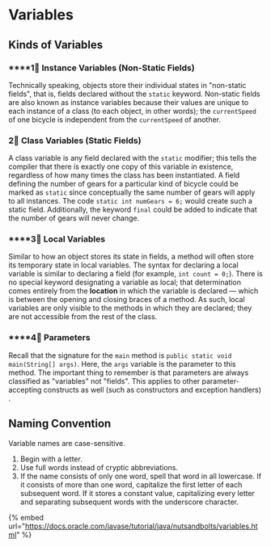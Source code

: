# Variables

## Kinds of Variables

### \*\*\*\*1⃣ **Instance Variables \(Non-Static Fields\)** 

Technically speaking, objects store their individual states in "non-static fields", that is, fields declared without the `static` keyword. Non-static fields are also known as instance variables because their values are unique to each instance of a class \(to each object, in other words\); the `currentSpeed` of one bicycle is independent from the `currentSpeed` of another.

### 2⃣ Class Variables \(Static Fields\) 

A class variable is any field declared with the `static` modifier; this tells the compiler that there is exactly one copy of this variable in existence, regardless of how many times the class has been instantiated. A field defining the number of gears for a particular kind of bicycle could be marked as `static` since conceptually the same number of gears will apply to all instances. The code `static int numGears = 6;` would create such a static field. Additionally, the keyword `final` could be added to indicate that the number of gears will never change.

### \*\*\*\*3⃣ **Local Variables**

Similar to how an object stores its state in fields, a method will often store its temporary state in local variables. The syntax for declaring a local variable is similar to declaring a field \(for example, `int count = 0;`\). There is no special keyword designating a variable as local; that determination comes entirely from the **location** in which the variable is declared — which is between the opening and closing braces of a method. As such, local variables are only visible to the methods in which they are declared; they are not accessible from the rest of the class.

### \*\*\*\*4⃣ **Parameters**

Recall that the signature for the `main` method is `public static void main(String[] args)`. Here, the `args` variable is the parameter to this method. The important thing to remember is that parameters are always classified as "variables" not "fields". This applies to other parameter-accepting constructs as well \(such as constructors and exception handlers\) .

## Naming Convention

Variable names are case-sensitive.

1. Begin with a letter.
2. Use full words instead of cryptic abbreviations.
3. If the name consists of only one word, spell that word in all lowercase. If it consists of more than one word, capitalize the first letter of each subsequent word. If it stores a constant value, capitalizing every letter and separating subsequent words with the underscore character.

{% embed url="https://docs.oracle.com/javase/tutorial/java/nutsandbolts/variables.html" %}

